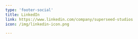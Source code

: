 ```yaml
---
type: 'footer-social'
title: LinkedIn
link: https://www.linkedin.com/company/superseed-studios
icon: /img/linkedin-icon.png

---
```

